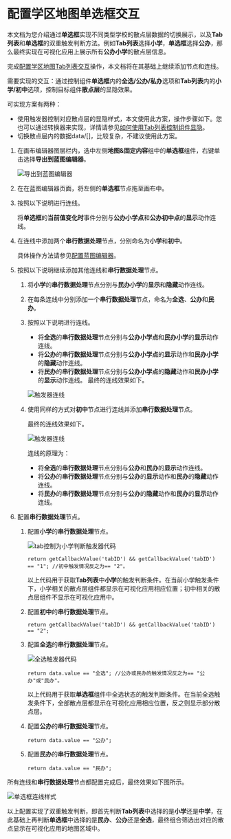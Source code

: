 # 配置学区地图单选框交互

本文档为您介绍通过**单选框**实现不同类型学校的散点层数据的切换展示，以及**Tab列表**和**单选框**的双重触发判断方法。例如**Tab列表**选择**小学**，**单选框**选择**公办**，那么最终实现在可视化应用上展示所有**公办小学**的散点层信息。

完成[配置学区地图Tab列表交互](/cn.zh-CN/最佳实践/使用DataV蓝图编辑器搭建交互式学区地图可视化应用教程/配置学区地图蓝图编辑器交互/配置学区地图Tab列表交互.md)操作，本文档将在其基础上继续添加节点和连线。

需要实现的交互：通过控制组件**单选框**内的**全选/公办/私办**选项和**Tab列表**内的**小学/初中**选项，控制目标组件**散点层**的显隐效果。

可实现方案有两种：

-   使用触发器控制对应散点层的显隐样式，本文使用此方案，操作步骤如下。您也可以通过转换器来实现，详情请参见[如何使用Tab列表控制组件显隐](/cn.zh-CN/蓝图编辑器使用说明/常见问题/如何使用Tab列表控制组件显隐.md)。
-   切换散点层内的数据data/\[\]，比较复杂，不建议使用此方案。

1.  在画布编辑器图层栏内，选中左侧**地图&固定内容**组中的**单选框**组件，右键单击选择**导出到蓝图编辑器**。

    ![导出到蓝图编辑器](https://static-aliyun-doc.oss-accelerate.aliyuncs.com/assets/img/zh-CN/6917716951/p135016.png)

2.  在在蓝图编辑器页面，将左侧的**单选框**节点拖至画布中。

3.  按照以下说明进行连线。

    将**单选框**的**当前值变化时**事件分别与**公办小学点**和**公办初中点**的**显示**动作连线。

4.  在连线中添加两个**串行数据处理**节点，分别命名为**小学**和**初中**。

    具体操作方法请参见[配置蓝图编辑器](/cn.zh-CN/蓝图编辑器使用说明/配置蓝图编辑器.md)。

5.  按照以下说明继续添加其他连线和**串行数据处理**节点。

    1.  将**小学**的**串行数据处理**节点分别与**民办小学**的**显示**和**隐藏**动作连线。

    2.  在每条连线中分别添加一个**串行数据处理**节点，命名为**全选**、**公办**和**民办**。

    3.  按照以下说明进行连线。

        -   将**全选**的**串行数据处理**节点分别与**公办小学点**和**民办小学**的**显示**动作连线。
        -   将**公办**的**串行数据处理**节点分别与**公办小学点**的**显示**动作和**民办小学**的**隐藏**动作连线。
        -   将**民办**的**串行数据处理**节点分别与**公办小学点**的**隐藏**动作和**民办小学**的**显示**动作连线。
        最终的连线效果如下。

        ![触发器连线](https://static-aliyun-doc.oss-accelerate.aliyuncs.com/assets/img/zh-CN/0027716951/p55410.png)

    4.  使用同样的方式对**初中**节点进行连线并添加**串行数据处理**节点。

        最终的连线效果如下。

        ![触发器连线](https://static-aliyun-doc.oss-accelerate.aliyuncs.com/assets/img/zh-CN/0027716951/p55411.png)

        连线的原理为：

        -   将**全选**的**串行数据处理**节点分别与**公办**和**民办**的**显示**动作连线。
        -   将**公办**的**串行数据处理**节点分别与**公办**的**显示**动作和**民办**的**隐藏**动作连线。
        -   将**民办**的**串行数据处理**节点分别与**公办**的**隐藏**动作和**民办**的**显示**动作连线。
6.  配置**串行数据处理**节点。

    1.  配置**小学**的**串行数据处理**节点。

        ![tab控制为小学判断触发器代码](https://static-aliyun-doc.oss-accelerate.aliyuncs.com/assets/img/zh-CN/0027716951/p54799.png)

        ```
        return getCallbackValue('tabID') && getCallbackValue('tabID') == "1"; //初中触发情况反之为== "2"。
        ```

        以上代码用于获取**Tab列表**中**小学**的触发判断条件。在当前小学触发条件下，小学相关的散点层组件都显示在可视化应用相应位置；初中相关的散点层组件不显示在可视化应用中。

    2.  配置**初中**的**串行数据处理**节点。

        ```
        return getCallbackValue('tabID') && getCallbackValue('tabID') == "2"; 
        ```

    3.  配置**全选**的**串行数据处理**节点。

        ![全选触发器代码](https://static-aliyun-doc.oss-accelerate.aliyuncs.com/assets/img/zh-CN/0027716951/p54801.png)

        ```
        return data.value == "全选"; //公办或民办的触发情况反之为== "公办"或"民办"。
        ```

        以上代码用于获取**单选框**组件中全选状态的触发判断条件。在当前全选触发条件下，全部散点层都显示在可视化应用相应位置，反之则显示部分散点层。

    4.  配置**公办**的**串行数据处理**节点。

        ```
        return data.value == "公办";
        ```

    5.  配置**民办**的**串行数据处理**节点。

        ```
        return data.value == "民办";
        ```


所有连线和**串行数据处理**节点都配置完成后，最终效果如下图所示。

![单选框连线样式](https://static-aliyun-doc.oss-accelerate.aliyuncs.com/assets/img/zh-CN/0027716951/p54802.png)

以上配置实现了双重触发判断，即首先判断**Tab列表**中选择的是**小学**还是**中学**，在此基础上再判断**单选框**中选择的是**民办**、**公办**还是**全选**，最终组合筛选出对应的散点显示在可视化应用的地图区域中。

